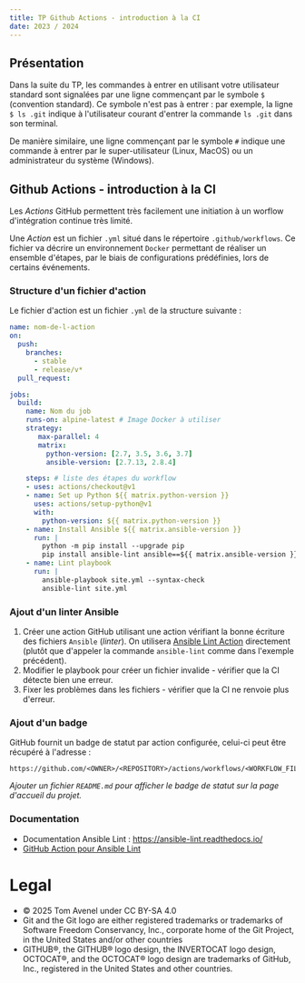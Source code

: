 ```yaml
---
title: TP Github Actions - introduction à la CI
date: 2023 / 2024
---
```


## Présentation

Dans la suite du TP, les commandes à entrer en utilisant votre utilisateur standard sont signalées par une ligne commençant par le symbole `$` (convention standard). Ce symbole n'est pas à entrer : par exemple, la ligne `$ ls .git` indique à l'utilisateur courant d'entrer la commande `ls .git` dans son terminal.

De manière similaire, une ligne commençant par le symbole `#` indique une commande à entrer par le super-utilisateur (Linux, MacOS) ou un administrateur du système (Windows).

## Github Actions - introduction à la CI

Les _Actions_ GitHub permettent très facilement une initiation à un worflow d'intégration continue très limité.

Une _Action_ est un fichier `.yml` situé dans le répertoire `.github/workflows`. Ce fichier va décrire un environnement `Docker` permettant de réaliser un ensemble d'étapes, par le biais de configurations prédéfinies, lors de certains événements.

### Structure d'un fichier d'action

Le fichier d'action est un fichier `.yml` de la structure suivante :

```yml
name: nom-de-l-action
on:
  push:
    branches:
      - stable
      - release/v*
  pull_request:

jobs:
  build:
    name: Nom du job
    runs-on: alpine-latest # Image Docker à utiliser
    strategy:
       max-parallel: 4
       matrix:
         python-version: [2.7, 3.5, 3.6, 3.7]
         ansible-version: [2.7.13, 2.8.4]

    steps: # liste des étapes du workflow
    - uses: actions/checkout@v1
    - name: Set up Python ${{ matrix.python-version }}
      uses: actions/setup-python@v1
      with:
        python-version: ${{ matrix.python-version }}
    - name: Install Ansible ${{ matrix.ansible-version }}
      run: |
        python -m pip install --upgrade pip
        pip install ansible-lint ansible==${{ matrix.ansible-version }}
    - name: Lint playbook
      run: |
        ansible-playbook site.yml --syntax-check
        ansible-lint site.yml
```

### Ajout d'un linter Ansible

1. Créer une action GitHub utilisant une action vérifiant la bonne écriture des fichiers `Ansible` (_linter_). On utilisera [Ansible Lint Action][ansible-lint-action] directement (plutôt que d'appeler la commande `ansible-lint` comme dans l'exemple précédent).
2. Modifier le playbook pour créer un fichier invalide - vérifier que la CI détecte bien une erreur.
3. Fixer les problèmes dans les fichiers - vérifier que la CI ne renvoie plus d'erreur.

### Ajout d'un badge

GitHub fournit un badge de statut par action configurée, celui-ci peut être récupéré à l'adresse :

```
https://github.com/<OWNER>/<REPOSITORY>/actions/workflows/<WORKFLOW_FILE>/badge.svg
```

_Ajouter un fichier `README.md` pour afficher le badge de statut sur la page d'accueil du projet._

### Documentation

- Documentation Ansible Lint : <https://ansible-lint.readthedocs.io/>
- [GitHub Action pour Ansible Lint][ansible-lint-action]

[ansible-lint-action]: https://github.com/ansible/ansible-lint-action

# Legal

- © 2025 Tom Avenel under CC  BY-SA 4.0
- Git and the Git logo are either registered trademarks or trademarks of Software Freedom Conservancy, Inc., corporate home of the Git Project, in the United States and/or other countries
- GITHUB®, the GITHUB® logo design, the INVERTOCAT logo design, OCTOCAT®, and the OCTOCAT® logo design are trademarks of GitHub, Inc., registered in the United States and other countries.


